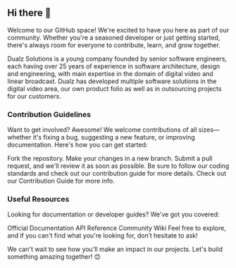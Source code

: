## Hi there 👋

Welcome to our GitHub space! We're excited to have you here as part of our community. Whether you're a seasoned developer or just getting started, there's always room for everyone to contribute, learn, and grow together.

Dualz Solutions is a young company founded by senior software engineers, each having over 25 years of experience in software architecture, design and engineering, with main expertise in the domain of digital video and linear broadcast. Dualz has developed multiple software solutions in the digital video area, our own product folio as well as in outsourcing projects for our customers. 

### Contribution Guidelines
Want to get involved? Awesome! We welcome contributions of all sizes—whether it's fixing a bug, suggesting a new feature, or improving documentation. Here's how you can get started:

Fork the repository.
Make your changes in a new branch.
Submit a pull request, and we'll review it as soon as possible.
Be sure to follow our coding standards and check out our contribution guide for more details.
Check out our Contribution Guide for more info.

### Useful Resources
Looking for documentation or developer guides? We've got you covered:

Official Documentation
API Reference
Community Wiki
Feel free to explore, and if you can't find what you're looking for, don’t hesitate to ask!

We can't wait to see how you'll make an impact in our projects. Let's build something amazing together! 😊

